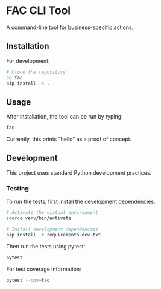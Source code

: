 # FAC CLI Tool

A command-line tool for business-specific actions.

## Installation

For development:

```bash
# Clone the repository
cd fac
pip install -e .
```

## Usage

After installation, the tool can be run by typing:

```bash
fac
```

Currently, this prints "hello" as a proof of concept.

## Development

This project uses standard Python development practices.

### Testing

To run the tests, first install the development dependencies:

```bash
# Activate the virtual environment
source venv/bin/activate

# Install development dependencies
pip install -r requirements-dev.txt
```

Then run the tests using pytest:

```bash
pytest
```

For test coverage information:

```bash
pytest --cov=fac
```